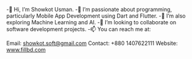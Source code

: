 -👋 Hi, I’m Showkot Usman.
-👀 I’m passionate about programming, particularly Mobile App Development using Dart and Flutter.
-🌱 I’m also exploring Machine Learning and AI.
-💞️ I’m looking to collaborate on software development projects.
-📫 You can reach me at:

Email: showkot.soft@gmail.com
Contact: +880 1407622111
Website: www.fillbd.com

<!---
ushowkot/ushowkot is a ✨ special ✨ repository because its `README.md` (this file) appears on your GitHub profile.
You can click the Preview link to take a look at your changes.
--->
